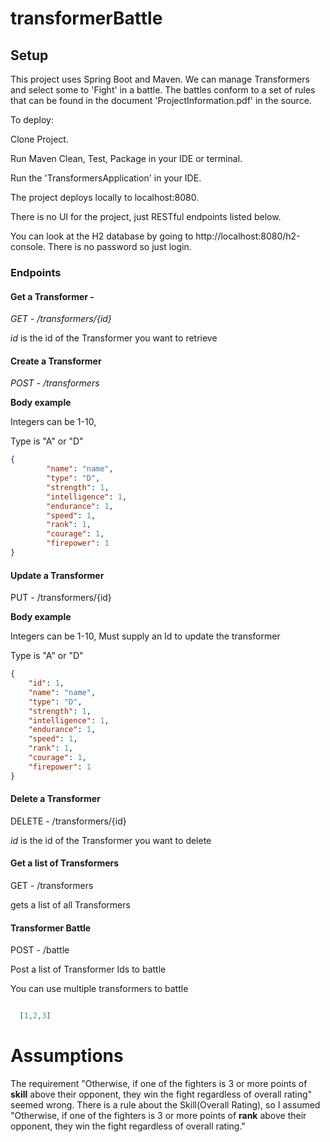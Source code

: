 # transformerBattle

## Setup

This project uses Spring Boot and Maven. We can manage Transformers and select some to 'Fight' in a battle. The battles conform to a set of rules that can be found in the document 'ProjectInformation.pdf' in the source.

To deploy:

Clone Project.

Run Maven Clean, Test, Package in your IDE or terminal.

Run the 'TransformersApplication' in your IDE.

The project deploys locally to localhost:8080.

There is no UI for the project, just RESTful endpoints listed below.

You can look at the H2 database by going to http://localhost:8080/h2-console.
There is no password so just login.

### Endpoints

#### Get a Transformer -
_GET - /transformers/{id}_

_id_ is the id of the Transformer you want to retrieve

#### Create a Transformer
_POST - /transformers_

**Body example** 

Integers can be 1-10, 

Type is "A" or "D"

```json
{
        "name": "name",
        "type": "D",
        "strength": 1,
        "intelligence": 1,
        "endurance": 1,
        "speed": 1,
        "rank": 1,
        "courage": 1,
        "firepower": 1
}
```
#### Update a Transformer
PUT - /transformers/{id}

**Body example**

Integers can be 1-10, 
Must supply an Id to update the transformer

Type is "A" or "D"

```json
{
    "id": 1,
    "name": "name",
    "type": "D",
    "strength": 1,
    "intelligence": 1,
    "endurance": 1,
    "speed": 1,
    "rank": 1,
    "courage": 1,
    "firepower": 1
}
```
#### Delete a Transformer
DELETE - /transformers/{id}

_id_ is the id of the Transformer you want to delete

#### Get a list of Transformers
GET - /transformers

gets a list of all Transformers

#### Transformer Battle
POST - /battle

Post a list of Transformer Ids to battle

You can use multiple transformers to battle

```json

  [1,2,3]

```

# Assumptions
The requirement "Otherwise, if one of the fighters is 3 or more points of **skill** above their opponent, they win the fight regardless of overall rating" seemed wrong. 
There is a rule about the Skill(Overall Rating), so I assumed "Otherwise, if one of the fighters is 3 or more points of **rank** above their opponent,
                                                                                                                                              they win the fight regardless of overall rating."